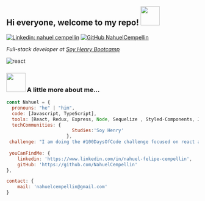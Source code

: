 <h2> Hi everyone, welcome to my repo! <img src='https://i.gifer.com/origin/c1/c188f43bb256061a4f624592528e09ea.gif' width="50" /> </h2>

[![Linkedin: nahuel cempellin](https://img.shields.io/badge/-nahuelcempellin-blue?style=flat-square&logo=Linkedin&logoColor=white&link=https://www.linkedin.com/in/nahuel-felipe-cempellin)](https://www.linkedin.com/in/nahuel-felipe-cempellin)
[![GitHub NahuelCempellin](https://img.shields.io/github/followers/NahuelCempellin?label=follow&style=social)](https://github.com/NahuelCempellin)

<p><em>Full-stack developer at <a href='https://www.soyhenry.com/?utm_source=google&utm_medium=cpc&utm_campaign=GADS_SEARCH_ARG_BRAND&gclid=CjwKCAjwu_mSBhAYEiwA5BBmf3ANsEkbsho9_EotSxwIpPvzCBJASixhs9dARfzV-6QVCvTMOl_P1hoCKTYQAvD_BwE'>Soy Henry Bootcamp</a>
</em></p>

![react](https://user-images.githubusercontent.com/92608132/164069215-5027dfc8-232a-417e-b5b6-82b07fe5cd93.gif)

### <img src="https://c.tenor.com/Es9wm76r9QkAAAAC/angry-typing-cat.gif" width="50"> A little more about me... 

``` js
const Nahuel = {
  pronouns: "he" | "him",
  code: [Javascript, TypeScript],
  tools: [React, Redux, Express, Node, Sequelize , Styled-Components, Jest],
  techCommunities: {
                        Studies:'Soy Henry' 
                      },
 challenge: "I am doing the #100DaysOfCode challenge focused on react and JavaScript",
 
 youCanFindMe: {
    linkedin: 'https://www.linkedin.com/in/nahuel-felipe-cempellin',
    gitHub: 'https://github.com/NahuelCempellin'
},

contact: {
    mail: 'nahuelcempellin@gmail.com'
}

 

```




<!--
**NahuelCempellin/NahuelCempellin** is a ✨ _special_ ✨ repository because its `README.md` (this file) appears on your GitHub profile.

Here are some ideas to get you started:

- 🔭 I’m currently working on ...
- 🌱 I’m currently learning ...
- 👯 I’m looking to collaborate on ...
- 🤔 I’m looking for help with ...
- 💬 Ask me about ...
- 📫 How to reach me: ...
- 😄 Pronouns: ...
- ⚡ Fun fact: ...
-->
